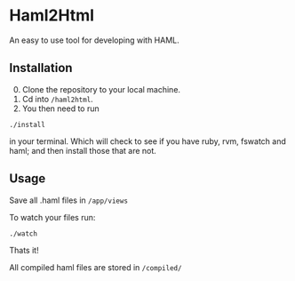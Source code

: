 Haml2Html
=============

An easy to use tool for developing with HAML.

Installation
-----------
0. Clone the repository to your local machine.
0. Cd into ` /haml2html `.
0. You then need to run
  ```
  ./install
  ```
   in your terminal. Which will check to see if you have ruby, rvm, fswatch and haml; and then install those that are not.

Usage
-----
Save all .haml files in  ` /app/views `

To watch your files run:
```
./watch
```

Thats it!

All compiled haml files are stored in `/compiled/`
